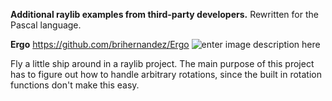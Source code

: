 **Additional raylib examples from third-party developers.**
Rewritten for the Pascal language.

**Ergo** 
https://github.com/brihernandez/Ergo
![enter image description here](https://github.com/brihernandez/Ergo/blob/master/screenshots/header.gif?raw=true)

Fly a little ship around in a raylib project. The main purpose of this project has to figure out how to handle arbitrary rotations, since the built in rotation functions don't make this easy.


